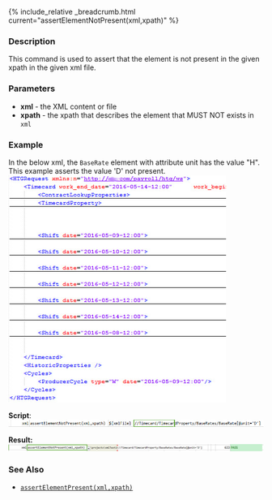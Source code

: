 {% include_relative _breadcrumb.html current="assertElementNotPresent(xml,xpath)" %}


### Description
This command is used to assert that the element is not present in the given xpath in the given xml file.


### Parameters
- **xml** - the XML content or file
- **xpath** \- the xpath that describes the element that MUST NOT exists in `xml`


### Example
In the below xml, the `BaseRate` element with attribute unit has the value "H". This example asserts the value 'D' 
not present.
![](image/assertElementCount_01.png)

**Script**:<br/>
![](image/assertElementNotPresent_02.png)

**Result:**
![](image/assertElementNotPresent_03.png)


### See Also
- [`assertElementPresent(xml,xpath)`](assertElementPresent(xml,xpath))